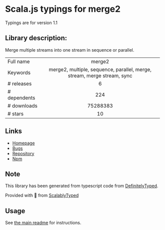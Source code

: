 
# Scala.js typings for merge2

Typings are for version 1.1

## Library description:
Merge multiple streams into one stream in sequence or parallel.

|                    |                 |
| ------------------ | :-------------: |
| Full name          | merge2 |
| Keywords           | merge2, multiple, sequence, parallel, merge, stream, merge stream, sync |
| # releases         | 6 |
| # dependents       | 224 |
| # downloads        | 75288383 |
| # stars            | 10 |

## Links
- [Homepage](https://github.com/teambition/merge2)
- [Bugs](https://github.com/teambition/merge2/issues)
- [Repository](https://github.com/teambition/merge2)
- [Npm](https://www.npmjs.com/package/merge2)
    


## Note
This library has been generated from typescript code from [DefinitelyTyped](https://definitelytyped.org).

Provided with :purple_heart: from [ScalablyTyped](https://github.com/oyvindberg/ScalablyTyped)

## Usage
See [the main readme](../../readme.md) for instructions.


